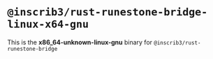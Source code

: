 # `@inscrib3/rust-runestone-bridge-linux-x64-gnu`

This is the **x86_64-unknown-linux-gnu** binary for `@inscrib3/rust-runestone-bridge`

